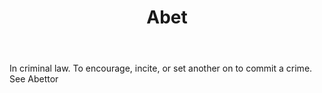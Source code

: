---
title: Abet
permalink: "/definitions/abet.html"
body: In criminal law. To encourage, incite, or set another on to commit a crime.
  See Abettor
published_at: '2018-07-07'
layout: post
---